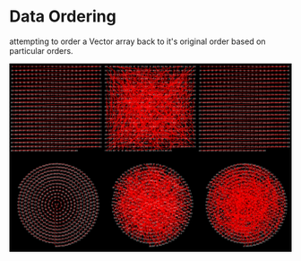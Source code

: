 # Data Ordering

attempting to order a Vector array back to it's original order based on particular orders.

![](./image.png)